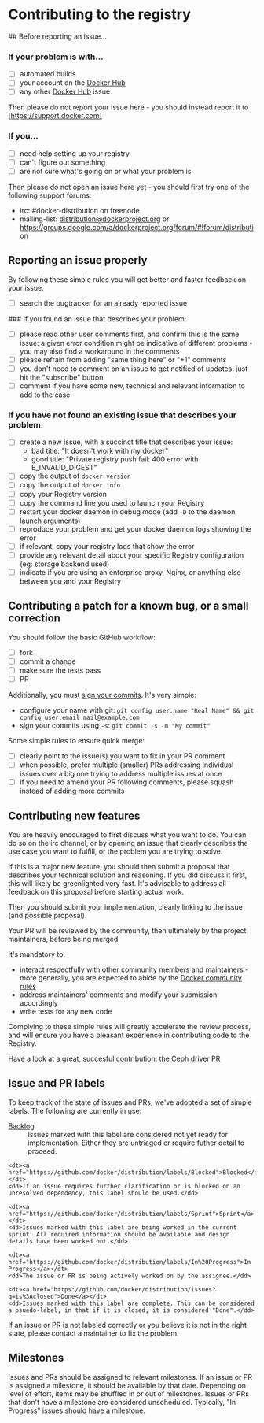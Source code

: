 # Contributing to the registry

## Before reporting an issue...

### If your problem is with...

 - [ ] automated builds
 - [ ] your account on the [Docker Hub](https://hub.docker.com/)
 - [ ] any other [Docker Hub](https://hub.docker.com/) issue

Then please do not report your issue here - you should instead report it to [https://support.docker.com]

### If you...

 - [ ] need help setting up your registry
 - [ ] can't figure out something
 - [ ] are not sure what's going on or what your problem is

Then please do not open an issue here yet - you should first try one of the following support forums:

 * irc: #docker-distribution on freenode
 * mailing-list: <distribution@dockerproject.org> or https://groups.google.com/a/dockerproject.org/forum/#!forum/distribution

## Reporting an issue properly

By following these simple rules you will get better and faster feedback on your issue.

 - [ ] search the bugtracker for an already reported issue

### If you found an issue that describes your problem:

 - [ ] please read other user comments first, and confirm this is the same issue: a given error condition might be indicative of different problems - you may also find a workaround in the comments
 - [ ] please refrain from adding "same thing here" or "+1" comments
 - [ ] you don't need to comment on an issue to get notified of updates: just hit the "subscribe" button
 - [ ] comment if you have some new, technical and relevant information to add to the case

### If you have not found an existing issue that describes your problem:

 - [ ] create a new issue, with a succinct title that describes your issue:
   * bad title: "It doesn't work with my docker"
   * good title: "Private registry push fail: 400 error with E_INVALID_DIGEST"
 - [ ] copy the output of `docker version`
 - [ ] copy the output of `docker info`
 - [ ] copy your Registry version
 - [ ] copy the command line you used to launch your Registry
 - [ ] restart your docker daemon in debug mode (add `-D` to the daemon launch arguments)
 - [ ] reproduce your problem and get your docker daemon logs showing the error
 - [ ] if relevant, copy your registry logs that show the error
 - [ ] provide any relevant detail about your specific Registry configuration (eg: storage backend used)
 - [ ] indicate if you are using an enterprise proxy, Nginx, or anything else between you and your Registry

## Contributing a patch for a known bug, or a small correction

You should follow the basic GitHub workflow:

 - [ ] fork
 - [ ] commit a change
 - [ ] make sure the tests pass
 - [ ] PR

Additionally, you must [sign your commits](https://github.com/docker/docker/blob/master/CONTRIBUTING.md#sign-your-work). It's very simple:

 * configure your name with git: `git config user.name "Real Name" && git config user.email mail@example.com`
 * sign your commits using `-s`: `git commit -s -m "My commit"`

Some simple rules to ensure quick merge:

 - [ ] clearly point to the issue(s) you want to fix in your PR comment
 - [ ] when possible, prefer multiple (smaller) PRs addressing individual issues over a big one trying to address multiple issues at once
 - [ ] if you need to amend your PR following comments, please squash instead of adding more commits

## Contributing new features

You are heavily encouraged to first discuss what you want to do. You can do so on the irc channel, or by opening an issue that clearly describes the use case you want to fulfill, or the problem you are trying to solve.

If this is a major new feature, you should then submit a proposal that describes your technical solution and reasoning.
If you did discuss it first, this will likely be greenlighted very fast. It's advisable to address all feedback on this proposal before starting actual work. 

Then you should submit your implementation, clearly linking to the issue (and possible proposal).

Your PR will be reviewed by the community, then ultimately by the project maintainers, before being merged.

It's mandatory to:

 * interact respectfully with other community members and maintainers - more generally, you are expected to abide by the [Docker community rules](https://github.com/docker/docker/blob/master/CONTRIBUTING.md#docker-community-guidelines)
 * address maintainers' comments and modify your submission accordingly
 * write tests for any new code

Complying to these simple rules will greatly accelerate the review process, and will ensure you have a pleasant experience in contributing code to the Registry.

Have a look at a great, succesful contribution: the [Ceph driver PR](https://github.com/docker/distribution/pull/443)


## Issue and PR labels

To keep track of the state of issues and PRs, we've adopted a set of simple labels. The following are currently in use:

<dl>
	<dt><a href="https://github.com/docker/distribution/issues?q=is%3Aopen+-label%3AReady+-label%3A%22In+Progress%22+-label%3A%22Blocked%22">Backlog</a></dt>
	<dd>Issues marked with this label are considered not yet ready for implementation. Either they are untriaged or require futher detail to proceed.</dd>

	<dt><a href="https://github.com/docker/distribution/labels/Blocked">Blocked</a></dt>
	<dd>If an issue requires further clarification or is blocked on an unresolved dependency, this label should be used.</dd>

	<dt><a href="https://github.com/docker/distribution/labels/Sprint">Sprint</a></dt>
	<dd>Issues marked with this label are being worked in the current sprint. All required information should be available and design details have been worked out.</dd>

	<dt><a href="https://github.com/docker/distribution/labels/In%20Progress">In Progress</a></dt>
	<dd>The issue or PR is being actively worked on by the assignee.</dd>

	<dt><a href="https://github.com/docker/distribution/issues?q=is%3Aclosed">Done</a></dt>
	<dd>Issues marked with this label are complete. This can be considered a psuedo-label, in that if it is closed, it is considered "Done".</dd>
</dl>

If an issue or PR is not labeled correctly or you believe it is not in the right state, please contact a maintainer to fix the problem.

## Milestones

Issues and PRs should be assigned to relevant milestones. If an issue or PR is assigned a milestone, it should be available by that date. Depending on level of effort, items may be shuffled in or out of milestones. Issues or PRs that don't have a milestone are considered unscheduled. Typically, "In Progress" issues should have a milestone.
